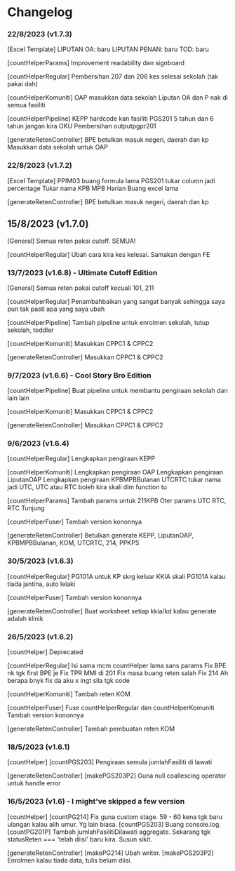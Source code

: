 # Changelog

### 22/8/2023 (v1.7.3)

[Excel Template]
LIPUTAN OA: baru
LIPUTAN PENAN: baru
TOD: baru

[countHelperParams]
Improvement readability dan signboard

[countHelperRegular]
Pembersihan 207 dan 206 kes selesai sekolah (tak pakai dah)

[countHelperKomuniti]
OAP masukkan data sekolah
Liputan OA dan P nak di semua fasiliti

[countHelperPipeline]
KEPP hardcode kan fasiliti
PGS201 5 tahun dan 6 tahun jangan kira OKU
Pembersihan outputpgpr201

[generateRetenController]
BPE betulkan masuk negeri, daerah dan kp
Masukkan data sekolah untuk OAP

### 22/8/2023 (v1.7.2)

[Excel Template]
PPIM03 buang formula lama
PGS201 tukar column jadi percentage
Tukar nama KPB MPB Harian
Buang excel lama

[generateRetenController]
BPE betulkan masuk negeri, daerah dan kp

## 15/8/2023 (v1.7.0)

[General]
Semua reten pakai cutoff. SEMUA!

[countHelperRegular]
Ubah cara kira kes kelesai. Samakan dengan FE

### 13/7/2023 (v1.6.8) - Ultimate Cutoff Edition

[General]
Semua reten pakai cutoff kecuali 101, 211

[countHelperRegular]
Penambahbaikan yang sangat banyak sehingga saya pun tak pasti apa yang saya ubah

[countHelperPipeline]
Tambah pipeline untuk enrolmen sekolah, tutup sekolah, toddler

[countHelperKomuniti]
Masukkan CPPC1 & CPPC2

[generateRetenController]
Masukkan CPPC1 & CPPC2

### 9/7/2023 (v1.6.6) - Cool Story Bro Edition

[countHelperPipeline]
Buat pipeline untuk membantu pengiraan sekolah dan lain lain

[countHelperKomuniti]
Masukkan CPPC1 & CPPC2

[generateRetenController]
Masukkan CPPC1 & CPPC2

### 9/6/2023 (v1.6.4)

[countHelperRegular]
Lengkapkan pengiraan KEPP

[countHelperKomuniti]
Lengkapkan pengiraan OAP
Lengkapkan pengiraan LiputanOAP
Lengkapkan pengiraan KPBMPBBulanan
UTCRTC tukar nama jadi UTC, UTC atau RTC boleh kira skali dlm function tu

[countHelperParams]
Tambah params untuk 211KPB
Oter params UTC RTC, RTC Tunjung

[countHelperFuser]
Tambah version kononnya

[generateRetenController]
Betulkan generate KEPP, LiputanOAP, KPBMPBBulanan, KOM, UTCRTC, 214, PPKPS

### 30/5/2023 (v1.6.3)

[countHelperRegular]
PG101A untuk KP skrg keluar KKIA skali
PG101A kalau tiada jantina, auto lelaki

[countHelperFuser]
Tambah version kononnya

[generateRetenController]
Buat worksheet setiap kkia/kd kalau generate adalah klinik

### 26/5/2023 (v1.6.2)

[countHelper]
Deprecated

[countHelperRegular]
Isi sama mcm countHelper lama sans params
Fix BPE nk tgk first BPE je
Fix TPR MMI di 201
Fix masa buang reten salah
Fix 214
Ah berapa bnyk fix da aku x ingt sila tgk code

[countHelperKomuniti]
Tambah reten KOM

[countHelperFuser]
Fuse countHelperRegular dan countHelperKomuniti
Tambah version kononnya

[generateRetenController]
Tambah pembuatan reten KOM

### 18/5/2023 (v1.6.1)

[countHelper]
[countPGS203] Pengiraan semula jumlahFasiliti di lawati

[generateRetenController]
[makePGS203P2] Guna null coallescing operator untuk handle error

### 16/5/2023 (v1.6) - I might've skipped a few version

[countHelper]
[countPG214] Fix guna custom stage. 59 - 60 kena tgk baru ulangan kalau alih umur. Yg lain biasa.
[countPGS203] Buang console.log.
[countPG201P] Tambah jumlahFasilitiDilawati aggregate. Sekarang tgk statusReten === 'telah diisi' baru kira. Susun sikit.

[generateRetenController]
[makePG214] Ubah writer.
[makePGS203P2] Enrolmen kalau tiada data, tulis belum diisi.

